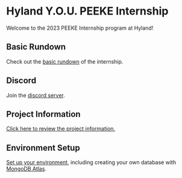 # Hyland Y.O.U. PEEKE Internship
Welcome to the 2023 PEEKE Internship program at Hyland!

## Basic Rundown
Check out the [basic rundown](BasicRundown.md) of the internship.

## Discord
Join the [discord server](https://discord.gg/tpw6McuEPJ).

## Project Information
[Click here to review the project information.](ProjectInformation.md)

## Environment Setup
[Set up your environment](EnvironmentSetup.md), including creating your own database with [MongoDB Atlas](MongoAtlasSetup.md).
